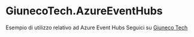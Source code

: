 # GiunecoTech.AzureEventHubs
Esempio di utilizzo relativo ad Azure Event Hubs
Seguici su [Giuneco Tech](www.giuneco.tech)